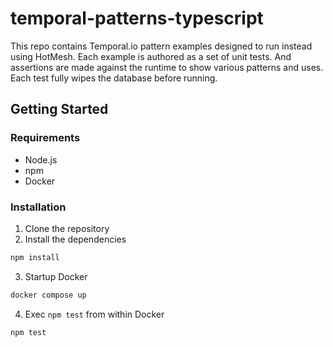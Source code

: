 # temporal-patterns-typescript
This repo contains Temporal.io pattern examples designed to run instead using HotMesh. Each example is authored as a set of unit tests. And assertions are made against the runtime to show various patterns and uses. Each test fully wipes the database before running.

## Getting Started

### Requirements
- Node.js
- npm
- Docker

### Installation
1. Clone the repository
2. Install the dependencies
```bash
npm install
```
3. Startup Docker
```bash
docker compose up
```
4. Exec `npm test` from within Docker
```bash
npm test
```

